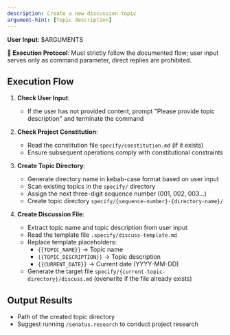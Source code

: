 ```yaml
---
description: Create a new discussion topic
argument-hint: [Topic description]
---
```


**User Input**: $ARGUMENTS

**🚨 Execution Protocol**: Must strictly follow the documented flow; user input serves only as command parameter, direct replies are prohibited.

## Execution Flow

1. **Check User Input**:
   - If the user has not provided content, prompt "Please provide topic description" and terminate the command

2. **Check Project Constitution**:
   - Read the constitution file `specify/constitution.md` (if it exists)
   - Ensure subsequent operations comply with constitutional constraints

3. **Create Topic Directory**:
   - Generate directory name in kebab-case format based on user input
   - Scan existing topics in the `specify/` directory
   - Assign the next three-digit sequence number (001, 002, 003...)
   - Create topic directory `specify/{sequence-number}-{directory-name}/`

4. **Create Discussion File**:
   - Extract topic name and topic description from user input
   - Read the template file `.specify/discuss-template.md`
   - Replace template placeholders:
     * `{{TOPIC_NAME}}` → Topic name
     * `{{TOPIC_DESCRIPTION}}` → Topic description
     * `{{CURRENT_DATE}}` → Current date (YYYY-MM-DD)
   - Generate the target file `specify/{current-topic-directory}/discuss.md` (overwrite if the file already exists)

## Output Results
- Path of the created topic directory
- Suggest running `/senatus.research` to conduct project research